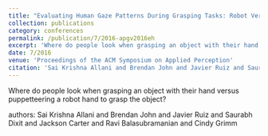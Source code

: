 ```yaml
---
title: "Evaluating Human Gaze Patterns During Grasping Tasks: Robot Versus Human Hand"
collection: publications
category: conferences
permalink: /publication/7/2016-apgv2016eh
excerpt: 'Where do people look when grasping an object with their hand versus puppetteering a robot hand to grasp the object?, '
date: 7/2016
venue: 'Proceedings of the ACM Symposium on Applied Perception'
citation: 'Sai Krishna Allani and Brendan John and Javier Ruiz and Saurabh Dixit and Jackson Carter and Ravi Balasubramanian and Cindy Grimm'
---
```

Where do people look when grasping an object with their hand versus puppetteering a robot hand to grasp the object?

authors: Sai Krishna Allani and Brendan John and Javier Ruiz and Saurabh Dixit and Jackson Carter and Ravi Balasubramanian and Cindy Grimm